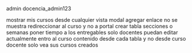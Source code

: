 admin
docencia_admin123

mostrar mis cursos desde cualquier vista
modal agregar enlace no se muestra
redireccionar al curso y no a portal
crear tabla secciones o semanas
poner tiempo a los entregables
solo docentes puedan editar
actualmente entro al curso contenido desde cada tabla y no desde curso
docente solo vea sus cursos creados